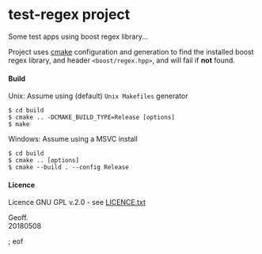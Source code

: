 # test-regex project

Some test apps using boost regex library...

Project uses [cmake](https://cmake.org/install/) configuration and generation to find the installed boost regex library, and header `<boost/regex.hpp>`, and will fail if **not** found.

#### Build

Unix: Assume using (default) `Unix Makefiles` generator

    $ cd build
    $ cmake .. -DCMAKE_BUILD_TYPE=Release [options]
    $ make
    
Windows: Assume using a MSVC install

    $ cd build
    $ cmake .. [options]
    $ cmake --build . --config Release
    

#### Licence

Licence GNU GPL v.2.0 - see [LICENCE.txt](https://github.com/geoffmcl/test-regex/blob/master/LICENSE.txt)


Geoff.  
20180508

; eof

